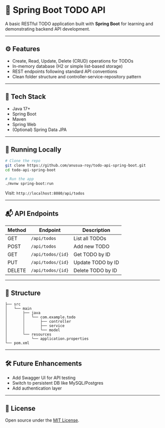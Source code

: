 # 📝 Spring Boot TODO API

A basic RESTful TODO application built with **Spring Boot** for learning and demonstrating backend API development.

---

## ⚙️ Features
- Create, Read, Update, Delete (CRUD) operations for TODOs
- In-memory database (H2 or simple list-based storage)
- REST endpoints following standard API conventions
- Clean folder structure and controller-service-repository pattern

---

## 🔧 Tech Stack
- Java 17+
- Spring Boot
- Maven
- Spring Web
- (Optional) Spring Data JPA

---

## 🚀 Running Locally

```bash
# Clone the repo
git clone https://github.com/anusua-roy/todo-api-spring-boot.git
cd todo-api-spring-boot

# Run the app
./mvnw spring-boot:run
```

Visit: `http://localhost:8080/api/todos`

---

## 📬 API Endpoints
| Method | Endpoint             | Description            |
|--------|----------------------|------------------------|
| GET    | `/api/todos`         | List all TODOs         |
| POST   | `/api/todos`         | Add new TODO           |
| GET    | `/api/todos/{id}`    | Get TODO by ID         |
| PUT    | `/api/todos/{id}`    | Update TODO by ID      |
| DELETE | `/api/todos/{id}`    | Delete TODO by ID      |

---

## 📁 Structure
```
├── src
│   └── main
│       ├── java
│       │   └── com.example.todo
│       │       ├── controller
│       │       ├── service
│       │       └── model
│       └── resources
│           └── application.properties
└── pom.xml
```

---

## 🛠 Future Enhancements
- Add Swagger UI for API testing
- Switch to persistent DB like MySQL/Postgres
- Add authentication layer

---

## 📄 License
Open source under the [MIT License](LICENSE).
